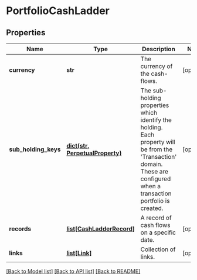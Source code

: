 # PortfolioCashLadder

## Properties
Name | Type | Description | Notes
------------ | ------------- | ------------- | -------------
**currency** | **str** | The currency of the cash-flows. | [optional] 
**sub_holding_keys** | [**dict(str, PerpetualProperty)**](PerpetualProperty.md) | The sub-holding properties which identify the holding. Each property will be from the &#39;Transaction&#39; domain. These are configured when a transaction portfolio is created. | [optional] 
**records** | [**list[CashLadderRecord]**](CashLadderRecord.md) | A record of cash flows on a specific date. | [optional] 
**links** | [**list[Link]**](Link.md) | Collection of links. | [optional] 

[[Back to Model list]](../README.md#documentation-for-models) [[Back to API list]](../README.md#documentation-for-api-endpoints) [[Back to README]](../README.md)


